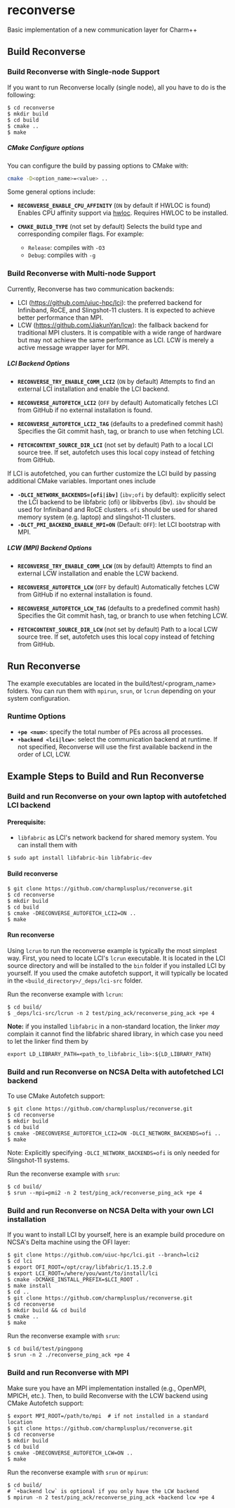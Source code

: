 # reconverse
Basic implementation of a new communication layer for Charm++

## Build Reconverse

### Build Reconverse with Single-node Support

If you want to run Reconverse locally (single node), all you have to do is the following:  

```
$ cd reconverse
$ mkdir build
$ cd build
$ cmake ..
$ make
```

##### CMake Configure options
You can configure the build by passing options to CMake with:

```bash
cmake -D<option_name>=<value> ..
```

Some general options include:

* **`RECONVERSE_ENABLE_CPU_AFFINITY`** (`ON` by default if HWLOC is found)
  Enables CPU affinity support via [hwloc](https://www.open-mpi.org/projects/hwloc/). Requires HWLOC to be installed.

* **`CMAKE_BUILD_TYPE`** (not set by default)
  Selects the build type and corresponding compiler flags. For example:

  * `Release`: compiles with `-O3`
  * `Debug`: compiles with `-g`

### Build Reconverse with Multi-node Support

Currently, Reconverse has two communication backends:
- LCI (https://github.com/uiuc-hpc/lci): the preferred backend for Infiniband, RoCE, and Slingshot-11 clusters. It is expected to achieve better performance than MPI.
- LCW (https://github.com/JiakunYan/lcw): the fallback backend for traditional MPI clusters. It is compatible with a wide range of hardware but may not achieve the same performance as LCI. LCW is merely a active message wrapper layer for MPI.

##### LCI Backend Options

* **`RECONVERSE_TRY_ENABLE_COMM_LCI2`** (`ON` by default)
  Attempts to find an external LCI installation and enable the LCI backend.

* **`RECONVERSE_AUTOFETCH_LCI2`** (`OFF` by default)
  Automatically fetches LCI from GitHub if no external installation is found.

* **`RECONVERSE_AUTOFETCH_LCI2_TAG`** (defaults to a predefined commit hash)
  Specifies the Git commit hash, tag, or branch to use when fetching LCI.

* **`FETCHCONTENT_SOURCE_DIR_LCI`** (not set by default)
  Path to a local LCI source tree. If set, autofetch uses this local copy instead of fetching from GitHub.

If LCI is autofetched, you can further customize the LCI build by passing additional CMake variables. Important ones include
- **`-DLCI_NETWORK_BACKENDS=[ofi|ibv]`** (`ibv;ofi` by default): explicitly select the LCI backend to be libfabric (ofi) or libibverbs (ibv). `ibv` should be used for Infiniband and RoCE clusters. `ofi` should be used for shared memory system (e.g. laptop) and slingshot-11 clusters.
- **`-DLCT_PMI_BACKEND_ENABLE_MPI=ON`** (Default: `OFF`): let LCI bootstrap with MPI.

##### LCW (MPI) Backend Options

* **`RECONVERSE_TRY_ENABLE_COMM_LCW`** (`ON` by default)
  Attempts to find an external LCW installation and enable the LCW backend.

* **`RECONVERSE_AUTOFETCH_LCW`** (`OFF` by default)
  Automatically fetches LCW from GitHub if no external installation is found.

* **`RECONVERSE_AUTOFETCH_LCW_TAG`** (defaults to a predefined commit hash)
  Specifies the Git commit hash, tag, or branch to use when fetching LCW.

* **`FETCHCONTENT_SOURCE_DIR_LCW`** (not set by default)
  Path to a local LCW source tree. If set, autofetch uses this local copy instead of fetching from GitHub.

## Run Reconverse

The example executables are located in the build/test/<program_name> folders. You can run them with `mpirun`, `srun`, or `lcrun` depending on your system configuration.

### Runtime Options
- **`+pe <num>`**: specify the total number of PEs across all processes.
- **`+backend <lci|lcw>`**: select the communication backend at runtime. If not specified, Reconverse will use the first available backend in the order of LCI, LCW.

## Example Steps to Build and Run Reconverse

### Build and run Reconverse on your own laptop with autofetched LCI backend

#### Prerequisite:
- `libfabric` as LCI's network backend for shared memory system.
You can install them with
```
$ sudo apt install libfabric-bin libfabric-dev
```

#### Build reconverse
```
$ git clone https://github.com/charmplusplus/reconverse.git
$ cd reconverse
$ mkdir build
$ cd build
$ cmake -DRECONVERSE_AUTOFETCH_LCI2=ON ..
$ make
```

#### Run reconverse
Using `lcrun` to run the reconverse example is typically the most simplest way. First, you need to locate LCI's `lcrun` executable. It is located in the LCI source directory and will be installed to the `bin` folder if you installed LCI by yourself. If you used the cmake autofetch support, it will typically be located in the `<build_directory>/_deps/lci-src` folder.

Run the reconverse example with `lcrun`:

```
$ cd build/
$ _deps/lci-src/lcrun -n 2 test/ping_ack/reconverse_ping_ack +pe 4
```

**Note:** if you installed `libfabric` in a non-standard location, the linker *may* complain it cannot find the libfabric shared library, in which case you need to let the linker find them by
```
export LD_LIBRARY_PATH=<path_to_libfabric_lib>:${LD_LIBRARY_PATH}
```

### Build and run Reconverse on NCSA Delta with autofetched LCI backend

To use CMake Autofetch support:
```
$ git clone https://github.com/charmplusplus/reconverse.git
$ cd reconverse
$ mkdir build
$ cd build
$ cmake -DRECONVERSE_AUTOFETCH_LCI2=ON -DLCI_NETWORK_BACKENDS=ofi ..
$ make
```
Note: Explicitly specifying `-DLCI_NETWORK_BACKENDS=ofi` is only needed for Slingshot-11 systems.

Run the reconverse example with `srun`:

```
$ cd build/
$ srun --mpi=pmi2 -n 2 test/ping_ack/reconverse_ping_ack +pe 4
```

### Build and run Reconverse on NCSA Delta with your own LCI installation

If you want to install LCI by yourself, here is an example build procedure on NCSA's Delta machine using the OFI layer:

```
$ git clone https://github.com/uiuc-hpc/lci.git --branch=lci2
$ cd lci
$ export OFI_ROOT=/opt/cray/libfabric/1.15.2.0
$ export LCI_ROOT=/where/you/want/to/install/lci
$ cmake -DCMAKE_INSTALL_PREFIX=$LCI_ROOT .
$ make install
$ cd ..
$ git clone https://github.com/charmplusplus/reconverse.git
$ cd reconverse
$ mkdir build && cd build
$ cmake ..
$ make
```

Run the reconverse example with `srun`:

```
$ cd build/test/pingpong
$ srun -n 2 ./reconverse_ping_ack +pe 4
```

### Build and run Reconverse with MPI

Make sure you have an MPI implementation installed (e.g., OpenMPI, MPICH, etc.). Then, to build Reconverse with the LCW backend using CMake Autofetch support:

```
$ export MPI_ROOT=/path/to/mpi  # if not installed in a standard location
$ git clone https://github.com/charmplusplus/reconverse.git
$ cd reconverse
$ mkdir build
$ cd build
$ cmake -DRECONVERSE_AUTOFETCH_LCW=ON ..
$ make
```

Run the reconverse example with `srun` or `mpirun`:

```
$ cd build/
# `+backend lcw` is optional if you only have the LCW backend
$ mpirun -n 2 test/ping_ack/reconverse_ping_ack +backend lcw +pe 4
```

